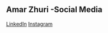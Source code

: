 ## Amar Zhuri -Social Media
[LinkedIn](https://www.linkedin.com/in/amar-zhuri-671033259/)
[Instagram](https://www.instagram.com/amar.zh/)  

